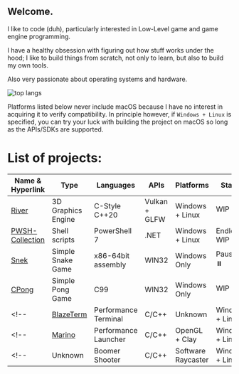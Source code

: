 ## Welcome.

I like to code (duh), particularly interested in Low-Level game and game engine programming.

I have a healthy obsession with figuring out how stuff works under the hood;
I like to build things from scratch, not only to learn, but also to build my own tools.

Also very passionate about operating systems and hardware.

![top langs](https://github-readme-stats.vercel.app/api/top-langs/?username=FlyMandi&langs_count=9)

Platforms listed below never include macOS because I have no interest in acquiring it to verify compatibility.
In principle however, if `Windows + Linux` is specified, you can try your luck with building the project on macOS so long as the APIs/SDKs are supported.

# List of projects:
| Name & Hyperlink                                                  | Type                  | Languages           | APIs                    | Platforms         | Status            |
| ---                                                               | ---                   | ---                 | ---                     | ---               | ---               |
| [River](https://github.com/FlyMandi/River)                        | 3D Graphics Engine    | C-Style C++20       | Vulkan + GLFW           | Windows + Linux   | WIP 👷🏗️          |
| [PWSH-Collection](https://github.com/FlyMandi/PWSH-Collection)    | Shell scripts         | PowerShell 7        | .NET                    | Windows + Linux   | Endlessly WIP 🔁  |
| [Snek](https://github.com/FlyMandi/Snek)                          | Simple Snake Game     | x86-64bit assembly  | WIN32                   | Windows Only      | Paused ⏸️         |
| [CPong](https://github.com/FlyMandi/CPong)                        | Simple Pong Game      | C99                   | WIN32                   | Windows Only      | WIP 👷🏗️          |
<!-- | [BlazeTerm](https://github.com/FlyMandi/BlazeTerm)                | Performance Terminal  | C/C++               | Unknown                 | Windows + Linux    | Not Started 📆    | -->
<!-- | [Marino](https://github.com/FlyMandi/Marino)                      | Performance Launcher  | C/C++               | OpenGL + Clay           | Windows + Linux    | Not Started 📆    | -->
<!-- | Unknown                                                           | Boomer Shooter        | C/C++               | Software Raycaster      | Windows + Linux    | Not Started 📆    | -->
